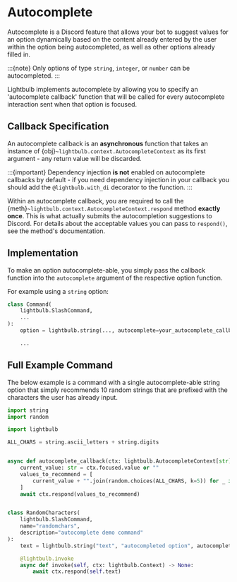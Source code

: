 # Autocomplete

Autocomplete is a Discord feature that allows your bot to suggest values for an option dynamically based on the content
already entered by the user within the option being autocompleted, as well as other options already filled in.

:::{note}
Only options of type `string`, `integer`, or `number` can be autocompleted.
:::

Lightbulb implements autocomplete by allowing you to specify an 'autocomplete callback' function that will be
called for every autocomplete interaction sent when that option is focused.

## Callback Specification

An autocomplete callback is an **asynchronous** function that takes an instance of 
{obj}`~lightbulb.context.AutocompleteContext` as its first argument - any return value will be discarded.

:::{important}
Dependency injection **is not** enabled on autocomplete callbacks by default - if you need
dependency injection in your callback you should add the `@lightbulb.with_di` decorator to the function.
:::

Within an autocomplete callback, you are required to call the {meth}`~lightbulb.context.AutocompleteContext.respond`
method **exactly once**. This is what actually submits the autocompletion suggestions to Discord. For details
about the acceptable values you can pass to `respond()`, see the method's documentation.

## Implementation

To make an option autocomplete-able, you simply pass the callback function into the `autocomplete` argument
of the respective option function.

For example using a `string` option:

```python
class Command(
    lightbulb.SlashCommand,
    ...
):
    option = lightbulb.string(..., autocomplete=your_autocomplete_callback)

    ...
```

## Full Example Command

The below example is a command with a single autocomplete-able string option that simply recommends 10 random
strings that are prefixed with the characters the user has already input.

```python
import string
import random

import lightbulb

ALL_CHARS = string.ascii_letters + string.digits


async def autocomplete_callback(ctx: lightbulb.AutocompleteContext[str]) -> None:
    current_value: str = ctx.focused.value or ""
    values_to_recommend = [
        current_value + "".join(random.choices(ALL_CHARS, k=5)) for _ in range(10)
    ]
    await ctx.respond(values_to_recommend)


class RandomCharacters(
    lightbulb.SlashCommand,
    name="randomchars",
    description="autocomplete demo command"
):
    text = lightbulb.string("text", "autocompleted option", autocomplete=autocomplete_callback)

    @lightbulb.invoke
    async def invoke(self, ctx: lightbulb.Context) -> None:
        await ctx.respond(self.text)
```
